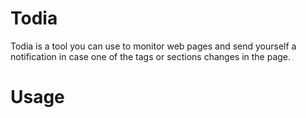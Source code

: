 <H1>Todia</H1>
Todia is a tool you can use to monitor web pages and send yourself a notification 
in case one of the tags or sections changes in the page.

<H1> Usage </H1>
<p>

</p>